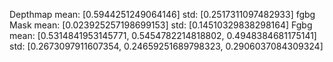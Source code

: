 
Depthmap
mean: [0.5944251249064146] std: [0.2517311097482933]
fgbg Mask
mean: [0.023925257198699153] std: [0.14510329838298164]
Fgbg
mean: [0.5314841953145771, 0.5454782214818802, 0.4948384681175141] std: [0.2673097911607354, 0.24659251689798323, 0.2906037084309324]
